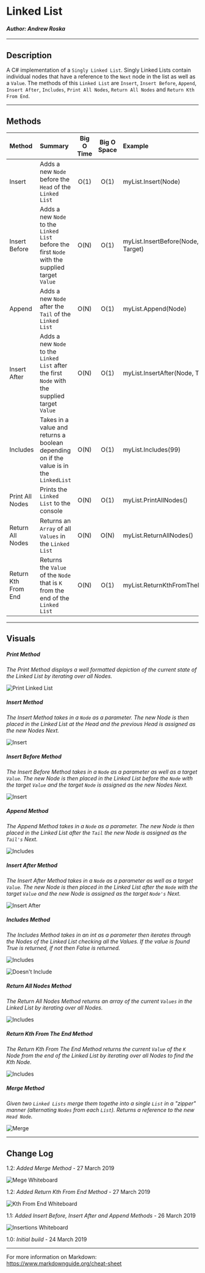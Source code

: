 # Linked List
#### *Author: Andrew Roska*

------------------------------

## Description
A C# implementation of a `Singly Linked List`. Singly Linked Lists contain individual nodes that have a reference to the `Next` node in the list as well as a `Value`. The methods of this `Linked List` are `Insert`, `Insert Before`, `Append`, `Insert After`,  `Includes`, `Print All Nodes`, `Return All Nodes` and `Return Kth From End`.

------------------------------

## Methods

| Method | Summary | Big O Time | Big O Space | Example | 
| :----------- | :----------- | :-------------: | :-------------: | :----------- |
| Insert | Adds a new `Node` before the `Head` of the `Linked List` | O(1) | O(1) | myList.Insert(Node) |
| Insert Before | Adds a new `Node` to the `Linked List` before the first `Node` with the supplied target `Value` | O(N) | O(1) | myList.InsertBefore(Node, Target) |
| Append | Adds a new `Node` after the `Tail` of the `Linked List` | O(N) | O(1) | myList.Append(Node) |
| Insert After | Adds a new `Node` to the `Linked List` after the first `Node` with the supplied target `Value` | O(N) | O(1) | myList.InsertAfter(Node, Target) |
| Includes | Takes in a value and returns a boolean depending on if the value is in the `LinkedList` | O(N) | O(1) | myList.Includes(99) |
| Print All Nodes | Prints the `Linked List` to the console | O(N) | O(1) | myList.PrintAllNodes() |
| Return All Nodes | Returns an `Array` of all `Values` in the `Linked List` | O(N) | O(N) | myList.ReturnAllNodes() |
| Return Kth From End | Returns the `Value` of the `Node` that is `K` from the end of the `Linked List` | O(N) | O(1) | myList.ReturnKthFromTheEnd(K) |

------------------------------

## Visuals

##### Print Method
*The Print Method displays a well formatted depiction of the current state of the Linked List by iterating over all Nodes.*

![Print Linked List](https://github.com/Roketsu86/data-structures-and-algorithms/blob/master/assets/LinkedListApp/linked-list-print.jpg)

##### Insert Method
*The Insert Method takes in a `Node` as a parameter.  The new Node is then placed in the Linked List at the Head and the previous Head is assigned as the new Nodes Next.*

![Insert](https://github.com/Roketsu86/data-structures-and-algorithms/blob/master/assets/LinkedListApp/linked-list-insert.jpg)

##### Insert Before Method
*The Insert Before Method takes in a `Node` as a parameter as well as a target `Value`.  The new Node is then placed in the Linked List before the `Node` with the target `Value` and the target `Node` is assigned as the new Nodes Next.*

![Insert](https://github.com/Roketsu86/data-structures-and-algorithms/blob/master/assets/LinkedListApp/linked-list-insert-before.jpg)

##### Append Method
*The Append Method takes in a `Node` as a parameter.  The new Node is then placed in the Linked List after the `Tail` the new Node is assigned as the `Tail's` Next.*

![Includes](https://github.com/Roketsu86/data-structures-and-algorithms/blob/master/assets/LinkedListApp/linked-list-append.jpg)

##### Insert After Method
*The Insert After Method takes in a `Node` as a parameter as well as a target `Value`.  The new Node is then placed in the Linked List after the `Node` with the target `Value` and the new Node is assigned as the target `Node's` Next.*

![Insert After](https://github.com/Roketsu86/data-structures-and-algorithms/blob/master/assets/LinkedListApp/linked-list-insert-after.jpg)

##### Includes Method
*The Includes Method takes in an int as a parameter then iterates through the Nodes of the Linked List checking all the Values. If the value is found True is returned, if not then False is returned.*

![Includes](https://github.com/Roketsu86/data-structures-and-algorithms/blob/master/assets/LinkedListApp/linked-list-includes.jpg)

![Doesn't Include](https://github.com/Roketsu86/data-structures-and-algorithms/blob/master/assets/LinkedListApp/linked-list-doesnt-include.jpg)

##### Return All Nodes Method
*The Return All Nodes Method returns an array of the current `Values` in the Linked List by iterating over all Nodes.*

![Includes](https://github.com/Roketsu86/data-structures-and-algorithms/blob/master/assets/LinkedListApp/linked-list-return-all.jpg)

##### Return Kth From The End Method
*The Return Kth From The End Method returns the current `Value` of the `K` Node from the end of the Linked List by iterating over all Nodes to find the Kth Node.*

![Includes](https://github.com/Roketsu86/data-structures-and-algorithms/blob/master/assets/LinkedListApp/linked-list-return-k-from-end.jpg)

##### Merge Method
*Given two `Linked Lists` merge them togethe into a single `List` in a "zipper" manner (alternating `Nodes` from each `List`).  Returns a reference to the new `Head Node`.*

![Merge](https://github.com/Roketsu86/data-structures-and-algorithms/blob/master/assets/LinkedListApp/linked-list-merge.jpg)


------------------------------

## Change Log
1.2: *Added Merge Method* - 27 March 2019

![Mege Whiteboard](https://github.com/Roketsu86/data-structures-and-algorithms/blob/master/assets/LinkedListApp/ll_merge-wb.jpg)

1.2: *Added Return Kth From End Method* - 27 March 2019

![Kth From End Whiteboard](https://github.com/Roketsu86/data-structures-and-algorithms/blob/master/assets/LinkedListApp/ll_kth_from_end-wb.jpg)

1.1: *Added Insert Before, Insert After and Append Methods* - 26 March 2019

![Insertions Whiteboard](https://github.com/Roketsu86/data-structures-and-algorithms/blob/master/assets/LinkedListApp/ll_insertions-wb.jpg)

1.0: *Initial build* - 24 March 2019

------------------------------

For more information on Markdown: https://www.markdownguide.org/cheat-sheet
